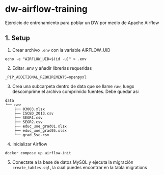 # dw-airflow-training

Ejercicio de entrenamiento para poblar un DW por medio de Apache Airflow


## 1. Setup

1. Crear archivo `.env` con la variable AIRFLOW_UID
```
echo -e "AIRFLOW_UID=$(id -u)" > .env
```

2. Editar .env y añadir librerias requeridas
```
_PIP_ADDITIONAL_REQUIREMENTS=openpyxl
```

3. Crea una subcarpeta dentro de data que se llame `raw`, luego descomprime el archivo comprimido fuentes. Debe quedar asi
```
data
└── raw
    ├── 03003.xlsx
    ├── ISCED_2013.csv
    ├── SEGR1.csv
    ├── SEGR2.csv
    ├── educ_uoe_grad01.xlsx
    ├── educ_uoe_grad05.xlsx
    └── grad_5sc.csv
```

4. Inicializar Airflow
```
docker compose up airflow-init
```

5. Conectate a la base de datos MySQL y ejecuta la migración `create_tables.sql`, la cual puedes encontrar en la tabla migrations
